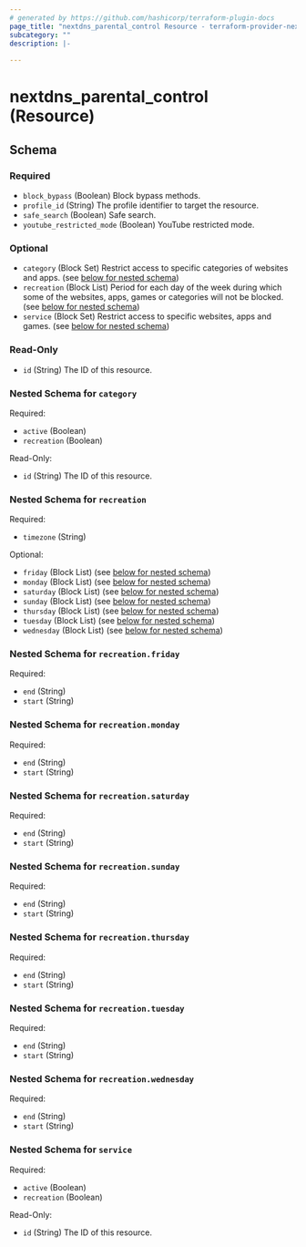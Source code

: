 ```yaml
---
# generated by https://github.com/hashicorp/terraform-plugin-docs
page_title: "nextdns_parental_control Resource - terraform-provider-nextdns"
subcategory: ""
description: |-
  
---
```


# nextdns_parental_control (Resource)





<!-- schema generated by tfplugindocs -->
## Schema

### Required

- `block_bypass` (Boolean) Block bypass methods.
- `profile_id` (String) The profile identifier to target the resource.
- `safe_search` (Boolean) Safe search.
- `youtube_restricted_mode` (Boolean) YouTube restricted mode.

### Optional

- `category` (Block Set) Restrict access to specific categories of websites and apps. (see [below for nested schema](#nestedblock--category))
- `recreation` (Block List) Period for each day of the week during which some of the websites, apps, games or categories will not be blocked. (see [below for nested schema](#nestedblock--recreation))
- `service` (Block Set) Restrict access to specific websites, apps and games. (see [below for nested schema](#nestedblock--service))

### Read-Only

- `id` (String) The ID of this resource.

<a id="nestedblock--category"></a>
### Nested Schema for `category`

Required:

- `active` (Boolean)
- `recreation` (Boolean)

Read-Only:

- `id` (String) The ID of this resource.


<a id="nestedblock--recreation"></a>
### Nested Schema for `recreation`

Required:

- `timezone` (String)

Optional:

- `friday` (Block List) (see [below for nested schema](#nestedblock--recreation--friday))
- `monday` (Block List) (see [below for nested schema](#nestedblock--recreation--monday))
- `saturday` (Block List) (see [below for nested schema](#nestedblock--recreation--saturday))
- `sunday` (Block List) (see [below for nested schema](#nestedblock--recreation--sunday))
- `thursday` (Block List) (see [below for nested schema](#nestedblock--recreation--thursday))
- `tuesday` (Block List) (see [below for nested schema](#nestedblock--recreation--tuesday))
- `wednesday` (Block List) (see [below for nested schema](#nestedblock--recreation--wednesday))

<a id="nestedblock--recreation--friday"></a>
### Nested Schema for `recreation.friday`

Required:

- `end` (String)
- `start` (String)


<a id="nestedblock--recreation--monday"></a>
### Nested Schema for `recreation.monday`

Required:

- `end` (String)
- `start` (String)


<a id="nestedblock--recreation--saturday"></a>
### Nested Schema for `recreation.saturday`

Required:

- `end` (String)
- `start` (String)


<a id="nestedblock--recreation--sunday"></a>
### Nested Schema for `recreation.sunday`

Required:

- `end` (String)
- `start` (String)


<a id="nestedblock--recreation--thursday"></a>
### Nested Schema for `recreation.thursday`

Required:

- `end` (String)
- `start` (String)


<a id="nestedblock--recreation--tuesday"></a>
### Nested Schema for `recreation.tuesday`

Required:

- `end` (String)
- `start` (String)


<a id="nestedblock--recreation--wednesday"></a>
### Nested Schema for `recreation.wednesday`

Required:

- `end` (String)
- `start` (String)



<a id="nestedblock--service"></a>
### Nested Schema for `service`

Required:

- `active` (Boolean)
- `recreation` (Boolean)

Read-Only:

- `id` (String) The ID of this resource.
